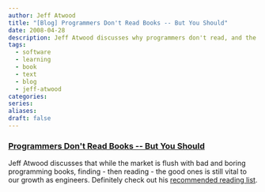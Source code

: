 ```yaml
---
author: Jeff Atwood
title: "[Blog] Programmers Don't Read Books -- But You Should"
date: 2008-04-28
description: Jeff Atwood discusses why programmers don't read, and the importance of reading.
tags:
  - software
  - learning
  - book
  - text
  - blog
  - jeff-atwood
categories: 
series: 
aliases: 
draft: false
---
```

### [Programmers Don't Read Books -- But You Should](https://blog.codinghorror.com/programmers-dont-read-books-but-you-should/)
Jeff Atwood discusses that while the market is flush with bad and boring programming books, finding - then reading - the good ones is still vital to our growth as engineers. Definitely check out his [recommended reading list](https://blog.codinghorror.com/recommended-reading-for-developers/).

